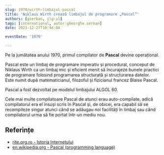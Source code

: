 ```yaml
---
slug: 1970/wirth-limbajul-pascal
title: 'Niklaus Wirth crează limbajul de programare „Pascal”'
authors: [gserban, ilg-ul]
tags: [international, autor:gheorghe.serban]
date: 2023-12-27T10:44:04

eventDate: '1970'

---
```


Pe la jumătatea anului 1970, primul compilator de **Pascal**
devine operațional.

<!-- truncate -->

Pascal este un limbaj de programare imperativ și procedural, conceput de
Niklaus Wirth ca un limbaj mic și eficient menit să încurajeze bunele
practici de programare folosind programarea structurată și structurarea
datelor. Este numit după matematicianul, filozoful și fizicianul francez
Blaise Pascal.

Pascal a fost dezvoltat pe modelul limbajului ALGOL 60.

Cele mai multe compilatoare Pascal de atunci erau auto-compilate,
adică compilatorul era el însuși scris în Pascal și, de obicei, era
capabil să se recompileze singur atunci când se adăugau noi facilități
în limbaj sau când compilatorul urma să fie portat într-un mediu nou.

## Referințe

- [rite.org.ro - Istoria Internetului](https://rite.org.ro/istoria-internetului/)
- [en.wikipedia.org - Pascal (programming language)](https://en.wikipedia.org/wiki/Pascal_(programming_language))
